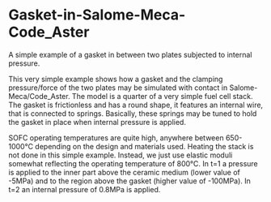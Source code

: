# Gasket-in-Salome-Meca-Code_Aster
A simple example of a gasket in between two plates subjected to internal pressure.

This very simple example shows how a gasket and the clamping pressure/force of the two plates may be simulated with contact in Salome-Meca/Code_Aster. The model is a quarter of a very simple fuel cell stack. The gasket is frictionless and has a round shape, it features an internal wire, that is connected to springs. Basically, these springs may be tuned to hold the gasket in place when internal pressure is applied.

SOFC operating temperatures are quite high, anywhere between 650-1000°C depending on the design and materials used. Heating the stack is not done in this simple example. Instead, we just use elastic moduli somewhat reflecting the operating temperature of 800°C. 
In t=1 a pressure is applied to the inner part above the ceramic medium (lower value of -5MPa) and to the region above the gasket (higher value of -100MPa). In t=2 an internal pressure of 0.8MPa is applied. 
